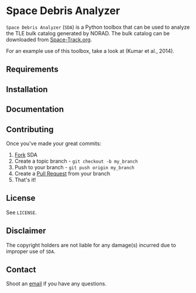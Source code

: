 Space Debris Analyzer
===================

`Space Debris Analyzer` (`SDA`) is a Python toolbox that can be used to analyze the TLE bulk catalog generated by NORAD. The bulk catalog can be downloaded from [Space-Track.org](https://www.space-track.org).

For an example use of this toolbox, take a look at (Kumar et al., 2014). 

Requirements
------

Installation
------

Documentation
-------------

Contributing
------------

Once you've made your great commits:

1. [Fork](https://github.com/kartikkumar/sda/fork) SDA
2. Create a topic branch - `git checkout -b my_branch`
3. Push to your branch - `git push origin my_branch`
4. Create a [Pull Request](http://help.github.com/pull-requests/) from your branch
5. That's it!

License
------

See `LICENSE`.

Disclaimer
------

The copyright holders are not liable for any damage(s) incurred due to improper use of `SDA`.

Contact
------

Shoot an [email](mailto:me@kartikkumar.com?subject=SDA) if you have any questions.
